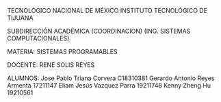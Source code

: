 TECNOLÓGICO NACIONAL DE MÉXICO
INSTITUTO TECNOLÓGICO DE TIJUANA

SUBDIRECCIÓN ACADÉMICA
(COORDINACION)
(ING. SISTEMAS COMPUTACIONALES)

MATERIA:
SISTEMAS PROGRAMABLES

DOCENTE:
RENE SOLIS REYES

ALUMNOS:
Jose Pablo Triana Corvera C18310381
Gerardo Antonio Reyes Armenta 17211147
Eliam Jesús Vazquez Parra 19211748
Kenny Zheng Hu 19210561

